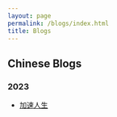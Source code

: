 ```yaml
---
layout: page
permalink: /blogs/index.html
title: Blogs
---
```


## Chinese Blogs

### 2023
- [加速人生](./blogs/speedlife.md)

<!-- ### 2022

- [20岁，宽心且看月中桂](./20yrs)<br>

### 2021

- [19岁，山高路亦远](./19yrs)<br>
- [星野学社实习回忆录](./star)

### 2020

- [18岁，缓慢受锤的黄金年代](./18yrs)<br> -->

<br>

